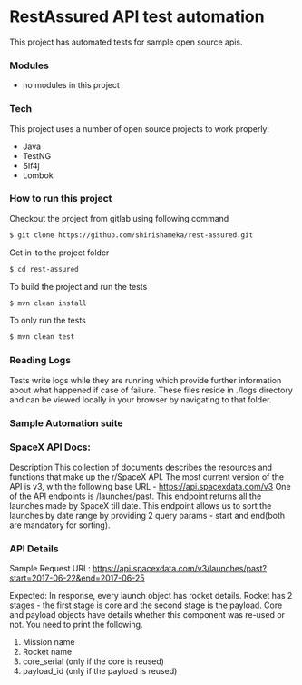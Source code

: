 # RestAssured API test automation

This project has automated tests for sample open source apis.

### Modules

* no modules in this project

### Tech

This project uses a number of open source projects to work properly:

* Java
* TestNG
* Slf4j
* Lombok

### How to run this project

Checkout the project from gitlab using following command
```sh
$ git clone https://github.com/shirishameka/rest-assured.git
```

Get in-to the project folder

```sh
$ cd rest-assured
```

To build the project and run the tests
```sh
$ mvn clean install
```

To only run the tests
```sh
$ mvn clean test
```

### Reading Logs

Tests write logs while they are running which provide further information about what happened if case of failure.
These files reside in ./logs directory and can be viewed locally in your browser by navigating to that folder.

### Sample Automation suite

### SpaceX API Docs:

Description
This collection of documents describes the resources and functions that make up the r/SpaceX API.
The most current version of the API is v3, with the following base URL - https://api.spacexdata.com/v3
One of the API endpoints is  /launches/past. This endpoint returns all the launches made by SpaceX till date. This endpoint allows us to sort the launches by date range by providing 2 query params - start and end(both are mandatory for sorting).


### API Details
Sample Request URL: https://api.spacexdata.com/v3/launches/past?start=2017-06-22&end=2017-06-25

Expected:
In response, every launch object has rocket details. Rocket has 2 stages - the first stage is core and the second stage is the payload. Core and payload objects have details whether this component was re-used or not. You need to print the following.
1. Mission name
2. Rocket name
3. core_serial (only if the core is reused)
4. payload_id (only if the payload is reused)

